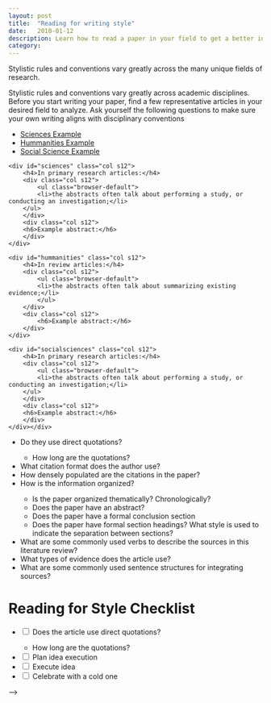 ```yaml
---
layout: post
title:  "Reading for writing style"
date:   2010-01-12
description: Learn how to read a paper in your field to get a better idea for how to write your research paper.  
category: 
---
```

<p class="intro"> Stylistic rules and conventions vary greatly across the many unique fields of research.</p>
<p>Stylistic rules and conventions vary greatly across academic disciplines. Before you start writing your paper, find a few representative articles in your desired field to analyze. Ask yourself the following questions to make sure your own writing aligns with disciplinary conventions</p>


<!-- disciplinary examples -->
<div class="row z-depth-2">
    <div class="col s12">
      <ul class="tabs">
        <li class="tab col s4"><a class="active" href="#sciences">Sciences Example</a></li>
        <li class="tab col s4"><a href="#hummanities">Hummanities Example</a></li>
	<li class="tab col s4"><a href="#socialsciences">Social Science Example</a></li>
      </ul>
    </div>
    
    <div id="sciences" class="col s12">
        <h4>In primary research articles:</h4>
        <div class="col s12">
            <ul class="browser-default">
            <li>the abstracts often talk about performing a study, or conducting an investigation;</li>  
        </ul>
        </div>
        <div class="col s12">
        <h6>Example abstract:</h6>
        </div>
    </div>
    
    <div id="hummanities" class="col s12">
        <h4>In review articles:</h4>
        <div class="col s12">
            <ul class="browser-default">
            <li>the abstracts often talk about summarizing existing evidence;</li>
            </ul>
        </div>
        <div class="col s12">
            <h6>Example abstract:</h6>
        </div>
    </div>
    
    <div id="socialsciences" class="col s12">
        <h4>In primary research articles:</h4>
        <div class="col s12">
            <ul class="browser-default">
            <li>the abstracts often talk about performing a study, or conducting an investigation;</li>  
        </ul>
        </div>
        <div class="col s12">
        <h6>Example abstract:</h6>
        </div>
    </div></div>

<ul class="browser-default"><li> Do they use direct quotations? </li>
  <ul class="browser-default"><li> How long are the quotations? </li></ul>
<li>What citation format does the author use? </li>
<li>How densely populated are the citations in the paper?</li>
<li>How is the information organized?</li>
  <ul class="browser-default"><li>Is the paper organized thematically? Chronologically?</li>
  <li>Does the paper have an abstract?</li>
  <li>Does the paper have a formal conclusion section</li>
  <li>Does the paper have formal section headings? What style is used to indicate the separation between sections?</li></ul>
<li>What are some commonly used verbs to describe the sources in this literature review? </li>
<li>What types of evidence does the article use?</li>
<li>What are some commonly used sentence structures for integrating sources?</li>
</ul>
</div>
<div class="row z-depth-2 hoverable col s12">
<h1>Reading for Style Checklist</h1>
<form id="todo-list">
  <ul><li class="col s10"><span class="todo-wrap">
    <input type="checkbox" id="1"/>
    <label for="1" class="todo">
      Does the article use direct quotations? 
      </label>
      </span></li>
      <ul class="browser-default"><li> How long are the quotations? </li></ul>
  <li><span class="todo-wrap">
    <input type="checkbox" id="2"/>
    <label for="2" class="todo">
      Plan idea execution
    </label>
    </span></li>
  <li><span class="todo-wrap">
    <input type="checkbox" id="3"/>
    <label for="3" class="todo">
      Execute idea
    </label>
    </span></li>
	<li><span class="todo-wrap">
    <input type="checkbox" id="4"/>
    <label for="4" class="todo">
      Celebrate with a cold one
    </label>
    </span></li></ul>
</form></div> -->
